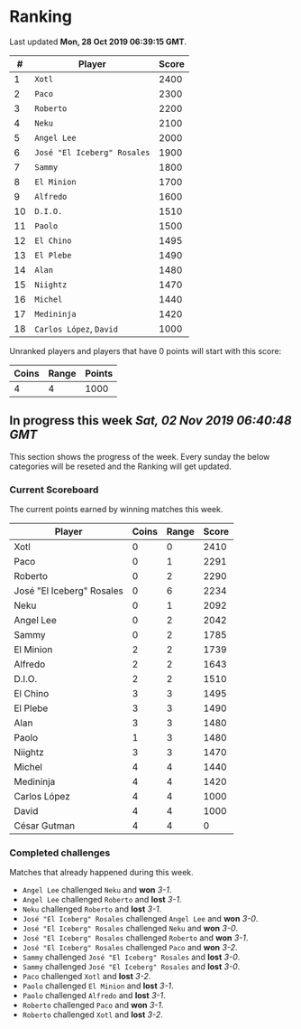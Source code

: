 # Ranking

Last updated **Mon, 28 Oct 2019 06:39:15 GMT**.

|#|Player|Score|
|-|------|-----|
|1|`Xotl`|2400|
|2|`Paco`|2300|
|3|`Roberto`|2200|
|4|`Neku`|2100|
|5|`Angel Lee`|2000|
|6|`José "El Iceberg" Rosales`|1900|
|7|`Sammy`|1800|
|8|`El Minion`|1700|
|9|`Alfredo`|1600|
|10|`D.I.O.`|1510|
|11|`Paolo`|1500|
|12|`El Chino`|1495|
|13|`El Plebe`|1490|
|14|`Alan`|1480|
|15|`Niightz`|1470|
|16|`Michel`|1440|
|17|`Medininja`|1420|
|18|`Carlos López`, `David`|1000|

Unranked players and players that have 0 points will start with this score:

|Coins|Range|Points|
|-----|-----|------|
|4|4|1000|

## In progress this week *Sat, 02 Nov 2019 06:40:48 GMT*
This section shows the progress of the week. Every sunday the below categories will be reseted and the Ranking will get updated.

### Current Scoreboard
The current points earned by winning matches this week.

|Player|Coins|Range|Score|
|------|-----|-----|-----|
|Xotl|0|0|2410|
|Paco|0|1|2291|
|Roberto|0|2|2290|
|José "El Iceberg" Rosales|0|6|2234|
|Neku|0|1|2092|
|Angel Lee|0|2|2042|
|Sammy|0|2|1785|
|El Minion|2|2|1739|
|Alfredo|2|2|1643|
|D.I.O.|2|2|1510|
|El Chino|3|3|1495|
|El Plebe|3|3|1490|
|Alan|3|3|1480|
|Paolo|1|3|1480|
|Niightz|3|3|1470|
|Michel|4|4|1440|
|Medininja|4|4|1420|
|Carlos López|4|4|1000|
|David|4|4|1000|
|César Gutman|4|4|0|

### Completed challenges
Matches that already happened during this week.

* `Angel Lee` challenged `Neku` and **won** *3-1*.
* `Angel Lee` challenged `Roberto` and **lost** *3-1*.
* `Neku` challenged `Roberto` and **lost** *3-1*.
* `José "El Iceberg" Rosales` challenged `Angel Lee` and **won** *3-0*.
* `José "El Iceberg" Rosales` challenged `Neku` and **won** *3-0*.
* `José "El Iceberg" Rosales` challenged `Roberto` and **won** *3-1*.
* `José "El Iceberg" Rosales` challenged `Paco` and **won** *3-2*.
* `Sammy` challenged `José "El Iceberg" Rosales` and **lost** *3-0*.
* `Sammy` challenged `José "El Iceberg" Rosales` and **lost** *3-0*.
* `Paco` challenged `Xotl` and **lost** *3-2*.
* `Paolo` challenged `El Minion` and **lost** *3-1*.
* `Paolo` challenged `Alfredo` and **lost** *3-1*.
* `Roberto` challenged `Paco` and **won** *3-1*.
* `Roberto` challenged `Xotl` and **lost** *3-2*.
